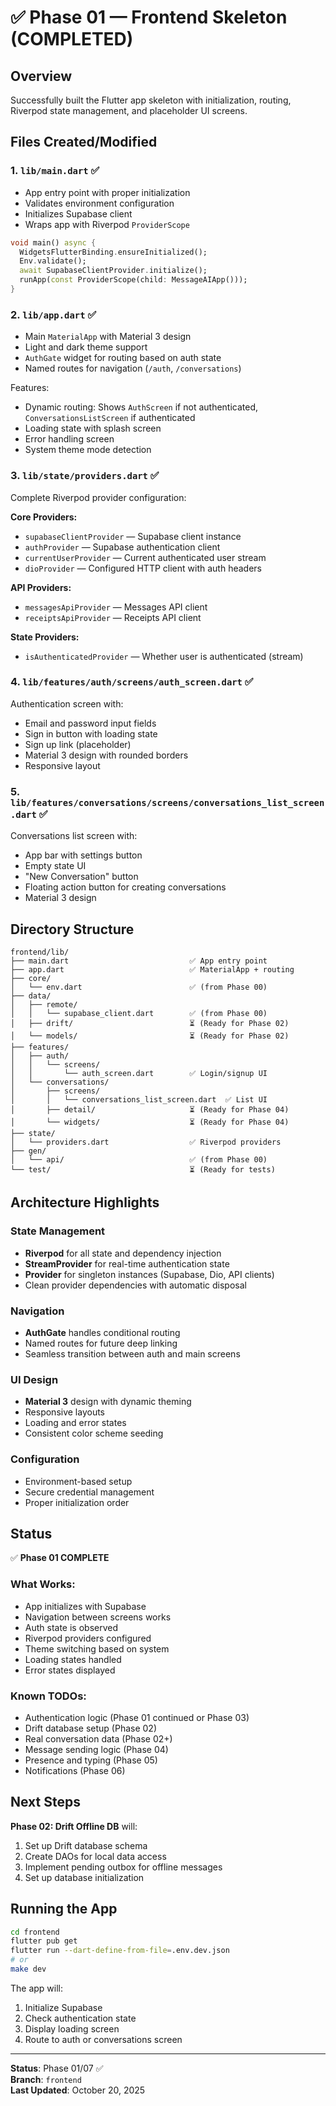 # ✅ Phase 01 — Frontend Skeleton (COMPLETED)

## Overview
Successfully built the Flutter app skeleton with initialization, routing, Riverpod state management, and placeholder UI screens.

## Files Created/Modified

### 1. `lib/main.dart` ✅
- App entry point with proper initialization
- Validates environment configuration
- Initializes Supabase client
- Wraps app with Riverpod `ProviderScope`

```dart
void main() async {
  WidgetsFlutterBinding.ensureInitialized();
  Env.validate();
  await SupabaseClientProvider.initialize();
  runApp(const ProviderScope(child: MessageAIApp()));
}
```

### 2. `lib/app.dart` ✅
- Main `MaterialApp` with Material 3 design
- Light and dark theme support
- `AuthGate` widget for routing based on auth state
- Named routes for navigation (`/auth`, `/conversations`)

Features:
- Dynamic routing: Shows `AuthScreen` if not authenticated, `ConversationsListScreen` if authenticated
- Loading state with splash screen
- Error handling screen
- System theme mode detection

### 3. `lib/state/providers.dart` ✅
Complete Riverpod provider configuration:

**Core Providers:**
- `supabaseClientProvider` — Supabase client instance
- `authProvider` — Supabase authentication client
- `currentUserProvider` — Current authenticated user stream
- `dioProvider` — Configured HTTP client with auth headers

**API Providers:**
- `messagesApiProvider` — Messages API client
- `receiptsApiProvider` — Receipts API client

**State Providers:**
- `isAuthenticatedProvider` — Whether user is authenticated (stream)

### 4. `lib/features/auth/screens/auth_screen.dart` ✅
Authentication screen with:
- Email and password input fields
- Sign in button with loading state
- Sign up link (placeholder)
- Material 3 design with rounded borders
- Responsive layout

### 5. `lib/features/conversations/screens/conversations_list_screen.dart` ✅
Conversations list screen with:
- App bar with settings button
- Empty state UI
- "New Conversation" button
- Floating action button for creating conversations
- Material 3 design

## Directory Structure

```
frontend/lib/
├── main.dart                           ✅ App entry point
├── app.dart                            ✅ MaterialApp + routing
├── core/
│   └── env.dart                        ✅ (from Phase 00)
├── data/
│   ├── remote/
│   │   └── supabase_client.dart        ✅ (from Phase 00)
│   ├── drift/                          ⏳ (Ready for Phase 02)
│   └── models/                         ⏳ (Ready for Phase 02)
├── features/
│   ├── auth/
│   │   └── screens/
│   │       └── auth_screen.dart        ✅ Login/signup UI
│   └── conversations/
│       ├── screens/
│       │   └── conversations_list_screen.dart  ✅ List UI
│       ├── detail/                     ⏳ (Ready for Phase 04)
│       └── widgets/                    ⏳ (Ready for Phase 04)
├── state/
│   └── providers.dart                  ✅ Riverpod providers
├── gen/
│   └── api/                            ✅ (from Phase 00)
└── test/                               ⏳ (Ready for tests)
```

## Architecture Highlights

### State Management
- **Riverpod** for all state and dependency injection
- **StreamProvider** for real-time authentication state
- **Provider** for singleton instances (Supabase, Dio, API clients)
- Clean provider dependencies with automatic disposal

### Navigation
- **AuthGate** handles conditional routing
- Named routes for future deep linking
- Seamless transition between auth and main screens

### UI Design
- **Material 3** design with dynamic theming
- Responsive layouts
- Loading and error states
- Consistent color scheme seeding

### Configuration
- Environment-based setup
- Secure credential management
- Proper initialization order

## Status

✅ **Phase 01 COMPLETE**

### What Works:
- App initializes with Supabase
- Navigation between screens works
- Auth state is observed
- Riverpod providers configured
- Theme switching based on system
- Loading states handled
- Error states displayed

### Known TODOs:
- Authentication logic (Phase 01 continued or Phase 03)
- Drift database setup (Phase 02)
- Real conversation data (Phase 02+)
- Message sending logic (Phase 04)
- Presence and typing (Phase 05)
- Notifications (Phase 06)

## Next Steps

**Phase 02: Drift Offline DB** will:
1. Set up Drift database schema
2. Create DAOs for local data access
3. Implement pending outbox for offline messages
4. Set up database initialization

## Running the App

```bash
cd frontend
flutter pub get
flutter run --dart-define-from-file=.env.dev.json
# or
make dev
```

The app will:
1. Initialize Supabase
2. Check authentication state
3. Display loading screen
4. Route to auth or conversations screen

---

**Status**: Phase 01/07 ✅  
**Branch**: `frontend`  
**Last Updated**: October 20, 2025
